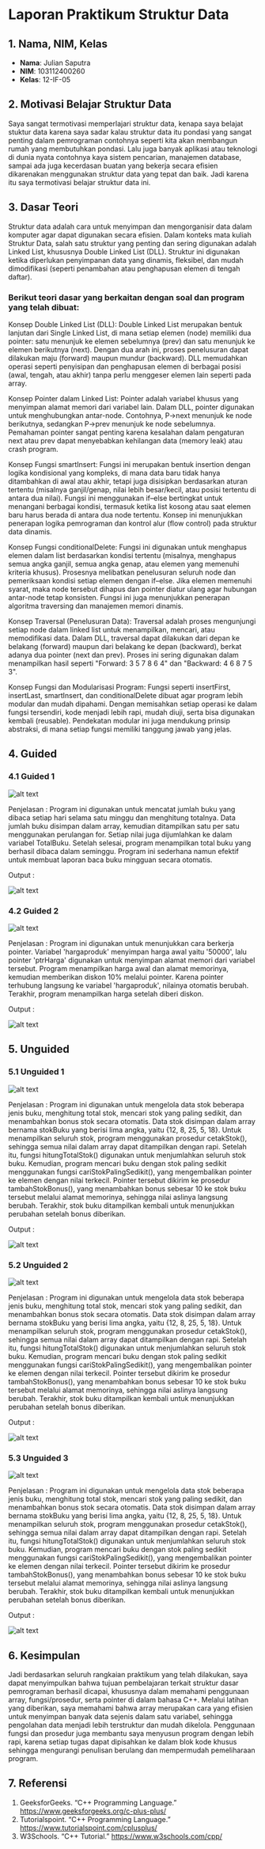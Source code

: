 # Laporan Praktikum Struktur Data

## 1. Nama, NIM, Kelas
- **Nama**: Julian Saputra
- **NIM**: 103112400260
- **Kelas**: 12-IF-05

## 2. Motivasi Belajar Struktur Data
Saya sangat termotivasi memperlajari struktur data, kenapa saya belajat stuktur data karena saya sadar kalau struktur data itu pondasi yang sangat penting dalam pemrograman contohnya seperti kita akan membangun rumah yang membutuhkan pondasi. Lalu juga banyak aplikasi atau teknologi di dunia nyata contohnya kaya sistem pencarian, manajemen database, sampai ada juga kecerdasan buatan yang bekerja secara efisien dikarenakan menggunakan struktur data yang tepat dan baik. Jadi karena itu saya termotivasi belajar struktur data ini.

## 3. Dasar Teori
Struktur data adalah cara untuk menyimpan dan mengorganisir data dalam komputer agar dapat digunakan secara efisien. Dalam konteks mata kuliah Struktur Data, salah satu struktur yang penting dan sering digunakan adalah Linked List, khususnya Double Linked List (DLL). Struktur ini digunakan ketika diperlukan penyimpanan data yang dinamis, fleksibel, dan mudah dimodifikasi (seperti penambahan atau penghapusan elemen di tengah daftar).

### Berikut teori dasar yang berkaitan dengan soal dan program yang telah dibuat:

Konsep Double Linked List (DLL):
Double Linked List merupakan bentuk lanjutan dari Single Linked List, di mana setiap elemen (node) memiliki dua pointer: satu menunjuk ke elemen sebelumnya (prev) dan satu menunjuk ke elemen berikutnya (next). Dengan dua arah ini, proses penelusuran dapat dilakukan maju (forward) maupun mundur (backward). DLL memudahkan operasi seperti penyisipan dan penghapusan elemen di berbagai posisi (awal, tengah, atau akhir) tanpa perlu menggeser elemen lain seperti pada array.

Konsep Pointer dalam Linked List:
Pointer adalah variabel khusus yang menyimpan alamat memori dari variabel lain. Dalam DLL, pointer digunakan untuk menghubungkan antar-node. Contohnya, P->next menunjuk ke node berikutnya, sedangkan P->prev menunjuk ke node sebelumnya. Pemahaman pointer sangat penting karena kesalahan dalam pengaturan next atau prev dapat menyebabkan kehilangan data (memory leak) atau crash program.

Konsep Fungsi smartInsert:
Fungsi ini merupakan bentuk insertion dengan logika kondisional yang kompleks, di mana data baru tidak hanya ditambahkan di awal atau akhir, tetapi juga disisipkan berdasarkan aturan tertentu (misalnya ganjil/genap, nilai lebih besar/kecil, atau posisi tertentu di antara dua nilai). Fungsi ini menggunakan if–else bertingkat untuk menangani berbagai kondisi, termasuk ketika list kosong atau saat elemen baru harus berada di antara dua node tertentu. Konsep ini menunjukkan penerapan logika pemrograman dan kontrol alur (flow control) pada struktur data dinamis.

Konsep Fungsi conditionalDelete:
Fungsi ini digunakan untuk menghapus elemen dalam list berdasarkan kondisi tertentu (misalnya, menghapus semua angka ganjil, semua angka genap, atau elemen yang memenuhi kriteria khusus). Prosesnya melibatkan penelusuran seluruh node dan pemeriksaan kondisi setiap elemen dengan if–else. Jika elemen memenuhi syarat, maka node tersebut dihapus dan pointer diatur ulang agar hubungan antar-node tetap konsisten. Fungsi ini juga menunjukkan penerapan algoritma traversing dan manajemen memori dinamis.

Konsep Traversal (Penelusuran Data):
Traversal adalah proses mengunjungi setiap node dalam linked list untuk menampilkan, mencari, atau memodifikasi data. Dalam DLL, traversal dapat dilakukan dari depan ke belakang (forward) maupun dari belakang ke depan (backward), berkat adanya dua pointer (next dan prev). Proses ini sering digunakan dalam menampilkan hasil seperti "Forward: 3 5 7 8 6 4" dan "Backward: 4 6 8 7 5 3".

Konsep Fungsi dan Modularisasi Program:
Fungsi seperti insertFirst, insertLast, smartInsert, dan conditionalDelete dibuat agar program lebih modular dan mudah dipahami. Dengan memisahkan setiap operasi ke dalam fungsi tersendiri, kode menjadi lebih rapi, mudah diuji, serta bisa digunakan kembali (reusable). Pendekatan modular ini juga mendukung prinsip abstraksi, di mana setiap fungsi memiliki tanggung jawab yang jelas.

## 4. Guided
### 4.1 Guided 1
![alt text](ss/guided1.png)

Penjelasan :
Program ini digunakan untuk mencatat jumlah buku yang dibaca setiap hari selama satu minggu dan menghitung totalnya. Data jumlah buku disimpan dalam array, kemudian ditampilkan satu per satu menggunakan perulangan for. Setiap nilai juga dijumlahkan ke dalam variabel TotalBuku. Setelah selesai, program menampilkan total buku yang berhasil dibaca dalam seminggu. Program ini sederhana namun efektif untuk membuat laporan baca buku mingguan secara otomatis.

Output :

![alt text](ss/outputG1.png)

### 4.2 Guided 2
![alt text](ss/guided2.png)

Penjelasan : Program ini digunakan untuk menunjukkan cara berkerja pointer. Variabel 'hargaproduk' menyimpan harga awal yaitu '50000', lalu pointer 'ptrHarga' digunakan untuk menyimpan alamat memori dari variabel tersebut. Program menampilkan harga awal dan alamat memorinya, kemudian memberikan diskon 10% melalui pointer. Karena pointer terhubung langsung ke variabel 'hargaproduk', nilainya otomatis berubah. Terakhir, program menampilkan harga setelah diberi diskon.

Output : 

![alt text](ss/ouputG2.png)

## 5. Unguided
### 5.1 Unguided 1
![alt text](ss/Unguided1.png)

Penjelasan : Program ini digunakan untuk mengelola data stok beberapa jenis buku, menghitung total stok, mencari stok yang paling sedikit, dan menambahkan bonus stok secara otomatis. Data stok disimpan dalam array bernama stokBuku yang berisi lima angka, yaitu {12, 8, 25, 5, 18}. Untuk menampilkan seluruh stok, program menggunakan prosedur cetakStok(), sehingga semua nilai dalam array dapat ditampilkan dengan rapi. Setelah itu, fungsi hitungTotalStok() digunakan untuk menjumlahkan seluruh stok buku. Kemudian, program mencari buku dengan stok paling sedikit menggunakan fungsi cariStokPalingSedikit(), yang mengembalikan pointer ke elemen dengan nilai terkecil. Pointer tersebut dikirim ke prosedur tambahStokBonus(), yang menambahkan bonus sebesar 10 ke stok buku tersebut melalui alamat memorinya, sehingga nilai aslinya langsung berubah. Terakhir, stok buku ditampilkan kembali untuk menunjukkan perubahan setelah bonus diberikan.

Output : 

![alt text](ss/outputU1.png)

### 5.2 Unguided 2
![alt text](ss/Unguided2.png)

Penjelasan : Program ini digunakan untuk mengelola data stok beberapa jenis buku, menghitung total stok, mencari stok yang paling sedikit, dan menambahkan bonus stok secara otomatis. Data stok disimpan dalam array bernama stokBuku yang berisi lima angka, yaitu {12, 8, 25, 5, 18}. Untuk menampilkan seluruh stok, program menggunakan prosedur cetakStok(), sehingga semua nilai dalam array dapat ditampilkan dengan rapi. Setelah itu, fungsi hitungTotalStok() digunakan untuk menjumlahkan seluruh stok buku. Kemudian, program mencari buku dengan stok paling sedikit menggunakan fungsi cariStokPalingSedikit(), yang mengembalikan pointer ke elemen dengan nilai terkecil. Pointer tersebut dikirim ke prosedur tambahStokBonus(), yang menambahkan bonus sebesar 10 ke stok buku tersebut melalui alamat memorinya, sehingga nilai aslinya langsung berubah. Terakhir, stok buku ditampilkan kembali untuk menunjukkan perubahan setelah bonus diberikan.

Output : 

![alt text](ss/outputU1.png)


### 5.3 Unguided 3
![alt text](ss/Unguided3.png)

Penjelasan : Program ini digunakan untuk mengelola data stok beberapa jenis buku, menghitung total stok, mencari stok yang paling sedikit, dan menambahkan bonus stok secara otomatis. Data stok disimpan dalam array bernama stokBuku yang berisi lima angka, yaitu {12, 8, 25, 5, 18}. Untuk menampilkan seluruh stok, program menggunakan prosedur cetakStok(), sehingga semua nilai dalam array dapat ditampilkan dengan rapi. Setelah itu, fungsi hitungTotalStok() digunakan untuk menjumlahkan seluruh stok buku. Kemudian, program mencari buku dengan stok paling sedikit menggunakan fungsi cariStokPalingSedikit(), yang mengembalikan pointer ke elemen dengan nilai terkecil. Pointer tersebut dikirim ke prosedur tambahStokBonus(), yang menambahkan bonus sebesar 10 ke stok buku tersebut melalui alamat memorinya, sehingga nilai aslinya langsung berubah. Terakhir, stok buku ditampilkan kembali untuk menunjukkan perubahan setelah bonus diberikan.

Output : 

![alt text](ss/outputU1.png)

## 6. Kesimpulan
Jadi berdasarkan seluruh rangkaian praktikum yang telah dilakukan, saya dapat menyimpulkan bahwa tujuan pembelajaran terkait struktur dasar pemrograman berhasil dicapai, khususnya dalam memahami penggunaan array, fungsi/prosedur, serta pointer di dalam bahasa C++. Melalui latihan yang diberikan, saya memahami bahwa array merupakan cara yang efisien untuk menyimpan banyak data sejenis dalam satu variabel, sehingga pengolahan data menjadi lebih terstruktur dan mudah dikelola. Penggunaan fungsi dan prosedur juga membantu saya menyusun program dengan lebih rapi, karena setiap tugas dapat dipisahkan ke dalam blok kode khusus sehingga mengurangi penulisan berulang dan mempermudah pemeliharaan program.

## 7. Referensi
1. GeeksforGeeks. “C++ Programming Language.” https://www.geeksforgeeks.org/c-plus-plus/
2. Tutorialspoint. “C++ Programming Language.” https://www.tutorialspoint.com/cplusplus/
3. W3Schools. “C++ Tutorial.” https://www.w3schools.com/cpp/